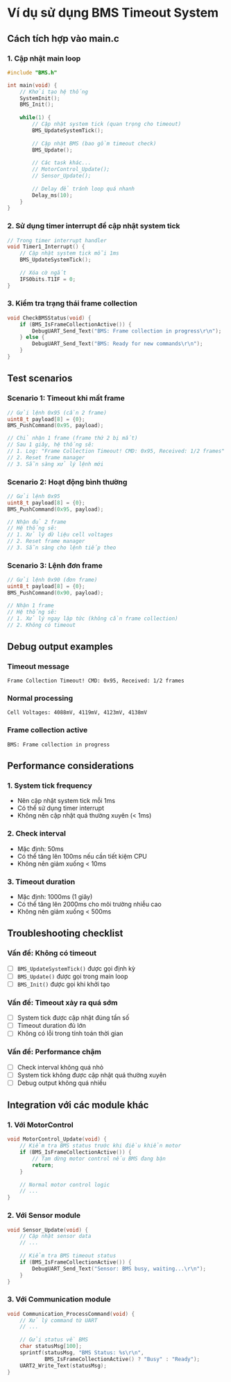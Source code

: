 # Ví dụ sử dụng BMS Timeout System

## Cách tích hợp vào main.c

### 1. Cập nhật main loop
```c
#include "BMS.h"

int main(void) {
    // Khởi tạo hệ thống
    SystemInit();
    BMS_Init();
    
    while(1) {
        // Cập nhật system tick (quan trọng cho timeout)
        BMS_UpdateSystemTick();
        
        // Cập nhật BMS (bao gồm timeout check)
        BMS_Update();
        
        // Các task khác...
        // MotorControl_Update();
        // Sensor_Update();
        
        // Delay để tránh loop quá nhanh
        Delay_ms(10);
    }
}
```

### 2. Sử dụng timer interrupt để cập nhật system tick
```c
// Trong timer interrupt handler
void Timer1_Interrupt() {
    // Cập nhật system tick mỗi 1ms
    BMS_UpdateSystemTick();
    
    // Xóa cờ ngắt
    IFS0bits.T1IF = 0;
}
```

### 3. Kiểm tra trạng thái frame collection
```c
void CheckBMSStatus(void) {
    if (BMS_IsFrameCollectionActive()) {
        DebugUART_Send_Text("BMS: Frame collection in progress\r\n");
    } else {
        DebugUART_Send_Text("BMS: Ready for new commands\r\n");
    }
}
```

## Test scenarios

### Scenario 1: Timeout khi mất frame
```c
// Gửi lệnh 0x95 (cần 2 frame)
uint8_t payload[8] = {0};
BMS_PushCommand(0x95, payload);

// Chỉ nhận 1 frame (frame thứ 2 bị mất)
// Sau 1 giây, hệ thống sẽ:
// 1. Log: "Frame Collection Timeout! CMD: 0x95, Received: 1/2 frames"
// 2. Reset frame manager
// 3. Sẵn sàng xử lý lệnh mới
```

### Scenario 2: Hoạt động bình thường
```c
// Gửi lệnh 0x95
uint8_t payload[8] = {0};
BMS_PushCommand(0x95, payload);

// Nhận đủ 2 frame
// Hệ thống sẽ:
// 1. Xử lý dữ liệu cell voltages
// 2. Reset frame manager
// 3. Sẵn sàng cho lệnh tiếp theo
```

### Scenario 3: Lệnh đơn frame
```c
// Gửi lệnh 0x90 (đơn frame)
uint8_t payload[8] = {0};
BMS_PushCommand(0x90, payload);

// Nhận 1 frame
// Hệ thống sẽ:
// 1. Xử lý ngay lập tức (không cần frame collection)
// 2. Không có timeout
```

## Debug output examples

### Timeout message
```
Frame Collection Timeout! CMD: 0x95, Received: 1/2 frames
```

### Normal processing
```
Cell Voltages: 4088mV, 4119mV, 4123mV, 4138mV
```

### Frame collection active
```
BMS: Frame collection in progress
```

## Performance considerations

### 1. System tick frequency
- Nên cập nhật system tick mỗi 1ms
- Có thể sử dụng timer interrupt
- Không nên cập nhật quá thường xuyên (< 1ms)

### 2. Check interval
- Mặc định: 50ms
- Có thể tăng lên 100ms nếu cần tiết kiệm CPU
- Không nên giảm xuống < 10ms

### 3. Timeout duration
- Mặc định: 1000ms (1 giây)
- Có thể tăng lên 2000ms cho môi trường nhiễu cao
- Không nên giảm xuống < 500ms

## Troubleshooting checklist

### Vấn đề: Không có timeout
- [ ] `BMS_UpdateSystemTick()` được gọi định kỳ
- [ ] `BMS_Update()` được gọi trong main loop
- [ ] `BMS_Init()` được gọi khi khởi tạo

### Vấn đề: Timeout xảy ra quá sớm
- [ ] System tick được cập nhật đúng tần số
- [ ] Timeout duration đủ lớn
- [ ] Không có lỗi trong tính toán thời gian

### Vấn đề: Performance chậm
- [ ] Check interval không quá nhỏ
- [ ] System tick không được cập nhật quá thường xuyên
- [ ] Debug output không quá nhiều

## Integration với các module khác

### 1. Với MotorControl
```c
void MotorControl_Update(void) {
    // Kiểm tra BMS status trước khi điều khiển motor
    if (BMS_IsFrameCollectionActive()) {
        // Tạm dừng motor control nếu BMS đang bận
        return;
    }
    
    // Normal motor control logic
    // ...
}
```

### 2. Với Sensor module
```c
void Sensor_Update(void) {
    // Cập nhật sensor data
    // ...
    
    // Kiểm tra BMS timeout status
    if (BMS_IsFrameCollectionActive()) {
        DebugUART_Send_Text("Sensor: BMS busy, waiting...\r\n");
    }
}
```

### 3. Với Communication module
```c
void Communication_ProcessCommand(void) {
    // Xử lý command từ UART
    // ...
    
    // Gửi status về BMS
    char statusMsg[100];
    sprintf(statusMsg, "BMS Status: %s\r\n", 
            BMS_IsFrameCollectionActive() ? "Busy" : "Ready");
    UART2_Write_Text(statusMsg);
}
``` 